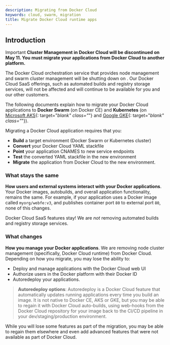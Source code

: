 ```yaml
---
description: Migrating from Docker Cloud
keywords: cloud, swarm, migration
title: Migrate Docker Cloud runtime apps
---
```


## Introduction

<span class="badge badge-warning">Important</span>  **Cluster Management in Docker Cloud will be discontinued on May 11. You must migrate your applications from Docker Cloud to another platform.**

The Docker Cloud orchestration service that provides node management and swarm cluster management will be shutting down on <date>. Our Docker Cloud SaaS offerings, such as automated builds and registry storage services, will not be affected and will continue to be available for you and our other customers.

The following documents explain how to migrate your Docker Cloud applications to **Docker Swarm** (on Docker CE) and **Kubernetes** (on [Microsoft AKS](https://azure.microsoft.com/en-us/free/){: target="_blank" class="_"}
and [Google GKE](https://cloud.google.com/free/){: target="_blank" class="_"}).

Migrating a Docker Cloud application requires that you:

- **Build** a target environment (Docker Swarm or Kubernetes cluster)
- **Convert** your Docker Cloud YAML stackfile
- **Point** your application CNAMES to new service endpoints
- **Test** the converted YAML stackfile in the new environment
- **Migrate** the application from Docker Cloud to the new environment.

### What stays the same

**How users and external systems interact with your Docker applications**. Your Docker images, autobuilds, and overall application functionality, remains the same. For example, if your application uses a Docker image called `myorg/webfe:v3`, and publishes container port `80` to external port `80`, none of this changes.

Docker Cloud SaaS features stay! We are _not_ removing automated builds and registry storage services.

### What changes

**How you manage your Docker applications**. We are removing node cluster management (specifically, Docker Cloud runtime) from Docker Cloud. Depending on how you migrate, you may lose the ability to:

- Deploy and manage applications with the Docker Cloud web UI
- Authorize users in the Docker platform with their Docker ID
- Autoredeploy your applications.

> **Autoredeploy options**: Autoredeploy is a Docker Cloud feature that automatically updates running applications every time you build an image. It is not native to Docker CE, AKS or GKE, but you may be able to regain it with Docker Cloud auto-builds, using web-hooks from the Docker Cloud repository for your image back to the CI/CD pipeline in your dev/staging/production environment.

While you will lose some features as part of the migration, you may be able to regain them elsewhere and even add advanced features that were not available as part of Docker Cloud.
